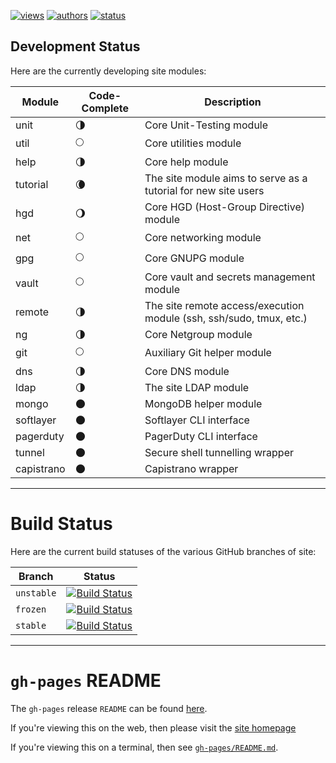 [![views](https://sourcegraph.com/api/repos/github.com/nima/site/counters/views.png)](https://sourcegraph.com/github.com/nima/site)
[![authors](https://sourcegraph.com/api/repos/github.com/nima/site/badges/authors.png)](https://sourcegraph.com/github.com/nima/site)
[![status](https://sourcegraph.com/api/repos/github.com/nima/site/badges/status.png)](https://sourcegraph.com/github.com/nima/site)

## Development Status
Here are the currently developing site modules:
<!--
:new_moon:
:waxing_crescent_moon:
:first_quarter_moon:
:waxing_gibbous_moon:
:full_moon:
:waning_gibbous_moon:
:last_quarter_moon:
:waning_crescent_moon:
:new_moon:
-->

| Module        | Code-Complete           | Description                                                         |
| ------------- | ----------------------- | ------------------------------------------------------------------- |
| unit          | :last_quarter_moon:     | Core Unit-Testing module                                            |
| util          | :full_moon:             | Core utilities module                                               |
| help          | :last_quarter_moon:     | Core help module                                                    |
| tutorial      | :waning_crescent_moon:  | The site module aims to serve as a tutorial for new site users      |
| hgd           | :waning_gibbous_moon:   | Core HGD (Host-Group Directive) module                              |
| net           | :full_moon:             | Core networking module                                              |
| gpg           | :full_moon:             | Core GNUPG module                                                   |
| vault         | :full_moon:             | Core vault and secrets management module                            |
| remote        | :last_quarter_moon:     | The site remote access/execution module (ssh, ssh/sudo, tmux, etc.) |
| ng            | :last_quarter_moon:     | Core Netgroup module                                                |
| git           | :full_moon:             | Auxiliary Git helper module                                         |
| dns           | :last_quarter_moon:     | Core DNS module                                                     |
| ldap          | :last_quarter_moon:     | The site LDAP module                                                |
| mongo         | :new_moon:              | MongoDB helper module                                               |
| softlayer     | :new_moon:              | Softlayer CLI interface                                             |
| pagerduty     | :new_moon:              | PagerDuty CLI interface                                             |
| tunnel        | :new_moon:              | Secure shell tunnelling wrapper                                     |
| capistrano    | :new_moon:              | Capistrano wrapper                                                  |

---

# Build Status
Here are the current build statuses of the various GitHub branches of site:

| Branch     | Status |
|------------|--------|
| `unstable` | [![Build Status](https://travis-ci.org/nima/site.png?branch=unstable)](https://travis-ci.org/nima/site/branches) |
| `frozen`   | [![Build Status](https://travis-ci.org/nima/site.png?branch=frozen)](https://travis-ci.org/nima/site/branches) |
| `stable`   | [![Build Status](https://travis-ci.org/nima/site.png?branch=stable)](https://travis-ci.org/nima/site/branches) |

---

# `gh-pages` README
The `gh-pages` release `README` can be found [here](https://github.com/nima/site/blob/gh-pages/README.md).

If you're viewing this on the web, then please visit the [site homepage](http://nima.github.io/site/)

If you're viewing this on a terminal, then see [`gh-pages/README.md`](https://github.com/nima/site/blob/gh-pages/README.md).
